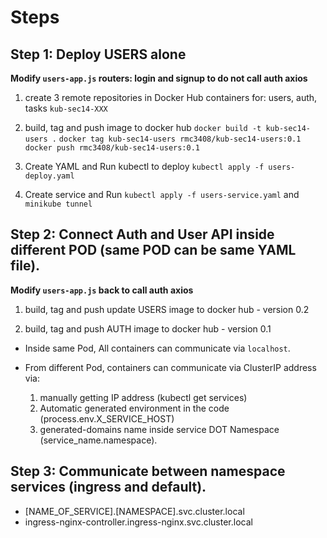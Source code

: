 # Steps

## Step 1: Deploy USERS alone


__Modify `users-app.js` routers: login and signup to do not call auth axios__

1. create 3 remote repositories in Docker Hub containers for: users, auth, tasks
`kub-sec14-XXX`

2. build, tag and push image to docker hub
`docker build -t kub-sec14-users .`
`docker tag kub-sec14-users rmc3408/kub-sec14-users:0.1`
`docker push rmc3408/kub-sec14-users:0.1`

3. Create YAML and Run kubectl to deploy `kubectl apply -f users-deploy.yaml`  

4. Create service and Run `kubectl apply -f users-service.yaml` and `minikube tunnel`  


## Step 2: Connect Auth and User API inside different POD (same POD can be same YAML file).

__Modify `users-app.js` back to call auth axios__

1. build, tag and push update USERS image to docker hub - version 0.2

2. build, tag and push AUTH image to docker hub - version 0.1

- Inside same Pod, All containers can communicate via `localhost`.  

- From different Pod, containers can communicate via ClusterIP address via:  
  1. manually getting IP address (kubectl get services)  
  2. Automatic generated environment in the code (process.env.X_SERVICE_HOST)  
  3. generated-domains name inside service DOT Namespace (service_name.namespace).  

## Step 3: Communicate between namespace services (ingress and default).
- [NAME_OF_SERVICE].[NAMESPACE].svc.cluster.local
- ingress-nginx-controller.ingress-nginx.svc.cluster.local



